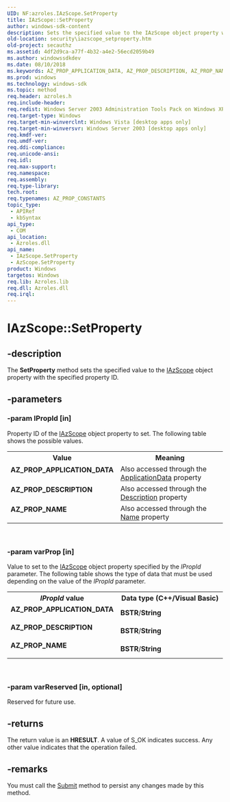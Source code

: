 ```yaml
---
UID: NF:azroles.IAzScope.SetProperty
title: IAzScope::SetProperty
author: windows-sdk-content
description: Sets the specified value to the IAzScope object property with the specified property ID.
old-location: security\iazscope_setproperty.htm
old-project: secauthz
ms.assetid: 4df2d9ca-a77f-4b32-a4e2-56ecd2059b49
ms.author: windowssdkdev
ms.date: 08/10/2018
ms.keywords: AZ_PROP_APPLICATION_DATA, AZ_PROP_DESCRIPTION, AZ_PROP_NAME, AzScope object [Security],SetProperty method, IAzScope interface [Security],SetProperty method, IAzScope.SetProperty, IAzScope::SetProperty, SetProperty, SetProperty method [Security], SetProperty method [Security],AzScope object, SetProperty method [Security],IAzScope interface, azroles/IAzScope::SetProperty, security.iazscope_setproperty
ms.prod: windows
ms.technology: windows-sdk
ms.topic: method
req.header: azroles.h
req.include-header: 
req.redist: Windows Server 2003 Administration Tools Pack on Windows XP
req.target-type: Windows
req.target-min-winverclnt: Windows Vista [desktop apps only]
req.target-min-winversvr: Windows Server 2003 [desktop apps only]
req.kmdf-ver: 
req.umdf-ver: 
req.ddi-compliance: 
req.unicode-ansi: 
req.idl: 
req.max-support: 
req.namespace: 
req.assembly: 
req.type-library: 
tech.root: 
req.typenames: AZ_PROP_CONSTANTS
topic_type:
 - APIRef
 - kbSyntax
api_type:
 - COM
api_location:
 - Azroles.dll
api_name:
 - IAzScope.SetProperty
 - AzScope.SetProperty
product: Windows
targetos: Windows
req.lib: Azroles.lib
req.dll: Azroles.dll
req.irql: 
---
```


# IAzScope::SetProperty


## -description


The <b>SetProperty</b> method sets the specified value to the <a href="https://msdn.microsoft.com/f7abe7cb-8827-46f6-85fe-99282582a3d4">IAzScope</a> object property  with the specified property ID.


## -parameters




### -param lPropId [in]

Property ID of the <a href="https://msdn.microsoft.com/f7abe7cb-8827-46f6-85fe-99282582a3d4">IAzScope</a> object property  to set. The following table shows the possible values.

<table>
<tr>
<th>Value</th>
<th>Meaning</th>
</tr>
<tr>
<td width="40%"><a id="AZ_PROP_APPLICATION_DATA"></a><a id="az_prop_application_data"></a><dl>
<dt><b>AZ_PROP_APPLICATION_DATA</b></dt>
</dl>
</td>
<td width="60%">
Also accessed through the <a href="https://msdn.microsoft.com/c54aaadb-0c4a-43f9-ac50-413ed190b365">ApplicationData</a> property

</td>
</tr>
<tr>
<td width="40%"><a id="AZ_PROP_DESCRIPTION"></a><a id="az_prop_description"></a><dl>
<dt><b>AZ_PROP_DESCRIPTION</b></dt>
</dl>
</td>
<td width="60%">
Also accessed through the <a href="https://msdn.microsoft.com/51a7daff-ecb9-4a66-a7f7-aee9aeff7d6a">Description</a> property

</td>
</tr>
<tr>
<td width="40%"><a id="AZ_PROP_NAME"></a><a id="az_prop_name"></a><dl>
<dt><b>AZ_PROP_NAME</b></dt>
</dl>
</td>
<td width="60%">
Also accessed through the <a href="https://msdn.microsoft.com/66c5722a-5217-4e77-b14f-f9cfa4e030c0">Name</a> property

</td>
</tr>
</table>
 


### -param varProp [in]

Value to set to the <a href="https://msdn.microsoft.com/f7abe7cb-8827-46f6-85fe-99282582a3d4">IAzScope</a> object property  specified by the <i>lPropId</i> parameter. The following table shows the type of data that must be used depending on the value of the <i>lPropId</i> parameter.

<table>
<tr>
<th><i>lPropId</i> value</th>
<th>Data type (C++/Visual Basic)</th>
</tr>
<tr>
<td width="40%"><a id="AZ_PROP_APPLICATION_DATA"></a><a id="az_prop_application_data"></a><dl>
<dt><b>AZ_PROP_APPLICATION_DATA</b></dt>
<dt></dt>
</dl>
</td>
<td width="60%">
<b>BSTR</b>/<b>String</b>

</td>
</tr>
<tr>
<td width="40%"><a id="AZ_PROP_DESCRIPTION"></a><a id="az_prop_description"></a><dl>
<dt><b>AZ_PROP_DESCRIPTION</b></dt>
<dt></dt>
</dl>
</td>
<td width="60%">
<b>BSTR</b>/<b>String</b>

</td>
</tr>
<tr>
<td width="40%"><a id="AZ_PROP_NAME"></a><a id="az_prop_name"></a><dl>
<dt><b>AZ_PROP_NAME</b></dt>
<dt></dt>
</dl>
</td>
<td width="60%">
<b>BSTR</b>/<b>String</b>

</td>
</tr>
</table>
 


### -param varReserved [in, optional]

Reserved for future use.


## -returns



The return value is an <b>HRESULT</b>. A value of S_OK indicates success. Any other value indicates that the operation failed.




## -remarks



You must call the <a href="https://msdn.microsoft.com/c06f1994-71d9-4867-a5ed-8fa90206994f">Submit</a> method to persist any changes made by this method.



